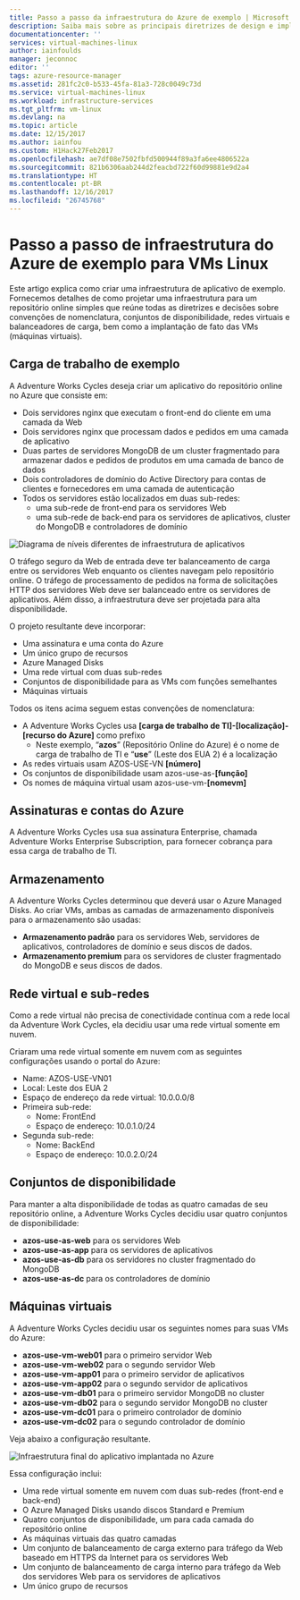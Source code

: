 ```yaml
---
title: Passo a passo da infraestrutura do Azure de exemplo | Microsoft Docs
description: Saiba mais sobre as principais diretrizes de design e implementação referentes à implantação de uma infraestrutura de exemplo no Azure.
documentationcenter: ''
services: virtual-machines-linux
author: iainfoulds
manager: jeconnoc
editor: ''
tags: azure-resource-manager
ms.assetid: 281fc2c0-b533-45fa-81a3-728c0049c73d
ms.service: virtual-machines-linux
ms.workload: infrastructure-services
ms.tgt_pltfrm: vm-linux
ms.devlang: na
ms.topic: article
ms.date: 12/15/2017
ms.author: iainfou
ms.custom: H1Hack27Feb2017
ms.openlocfilehash: ae7df08e7502fbfd500944f89a3fa6ee4806522a
ms.sourcegitcommit: 821b6306aab244d2feacbd722f60d99881e9d2a4
ms.translationtype: HT
ms.contentlocale: pt-BR
ms.lasthandoff: 12/16/2017
ms.locfileid: "26745768"
---
```

# <a name="example-azure-infrastructure-walkthrough-for-linux-vms"></a>Passo a passo de infraestrutura do Azure de exemplo para VMs Linux
Este artigo explica como criar uma infraestrutura de aplicativo de exemplo. Fornecemos detalhes de como projetar uma infraestrutura para um repositório online simples que reúne todas as diretrizes e decisões sobre convenções de nomenclatura, conjuntos de disponibilidade, redes virtuais e balanceadores de carga, bem como a implantação de fato das VMs (máquinas virtuais).

## <a name="example-workload"></a>Carga de trabalho de exemplo
A Adventure Works Cycles deseja criar um aplicativo do repositório online no Azure que consiste em:

* Dois servidores nginx que executam o front-end do cliente em uma camada da Web
* Dois servidores nginx que processam dados e pedidos em uma camada de aplicativo
* Duas partes de servidores MongoDB de um cluster fragmentado para armazenar dados e pedidos de produtos em uma camada de banco de dados
* Dois controladores de domínio do Active Directory para contas de clientes e fornecedores em uma camada de autenticação
* Todos os servidores estão localizados em duas sub-redes:
  * uma sub-rede de front-end para os servidores Web 
  * uma sub-rede de back-end para os servidores de aplicativos, cluster do MongoDB e controladores de domínio

![Diagrama de níveis diferentes de infraestrutura de aplicativos](./media/infrastructure-example/example-tiers.png)

O tráfego seguro da Web de entrada deve ter balanceamento de carga entre os servidores Web enquanto os clientes navegam pelo repositório online. O tráfego de processamento de pedidos na forma de solicitações HTTP dos servidores Web deve ser balanceado entre os servidores de aplicativos. Além disso, a infraestrutura deve ser projetada para alta disponibilidade.

O projeto resultante deve incorporar:

* Uma assinatura e uma conta do Azure
* Um único grupo de recursos
* Azure Managed Disks
* Uma rede virtual com duas sub-redes
* Conjuntos de disponibilidade para as VMs com funções semelhantes
* Máquinas virtuais

Todos os itens acima seguem estas convenções de nomenclatura:

* A Adventure Works Cycles usa **[carga de trabalho de TI]-[localização]-[recurso do Azure]** como prefixo
  * Neste exemplo, “**azos**” (Repositório Online do Azure) é o nome de carga de trabalho de TI e “**use**” (Leste dos EUA 2) é a localização
* As redes virtuais usam AZOS-USE-VN **[número]**
* Os conjuntos de disponibilidade usam azos-use-as-**[função]**
* Os nomes de máquina virtual usam azos-use-vm-**[nomevm]**

## <a name="azure-subscriptions-and-accounts"></a>Assinaturas e contas do Azure
A Adventure Works Cycles usa sua assinatura Enterprise, chamada Adventure Works Enterprise Subscription, para fornecer cobrança para essa carga de trabalho de TI.

## <a name="storage"></a>Armazenamento
A Adventure Works Cycles determinou que deverá usar o Azure Managed Disks. Ao criar VMs, ambas as camadas de armazenamento disponíveis para o armazenamento são usadas:

* **Armazenamento padrão** para os servidores Web, servidores de aplicativos, controladores de domínio e seus discos de dados.
* **Armazenamento premium** para os servidores de cluster fragmentado do MongoDB e seus discos de dados.

## <a name="virtual-network-and-subnets"></a>Rede virtual e sub-redes
Como a rede virtual não precisa de conectividade contínua com a rede local da Adventure Work Cycles, ela decidiu usar uma rede virtual somente em nuvem.

Criaram uma rede virtual somente em nuvem com as seguintes configurações usando o portal do Azure:

* Name: AZOS-USE-VN01
* Local: Leste dos EUA 2
* Espaço de endereço da rede virtual: 10.0.0.0/8
* Primeira sub-rede:
  * Nome: FrontEnd
  * Espaço de endereço: 10.0.1.0/24
* Segunda sub-rede:
  * Nome: BackEnd
  * Espaço de endereço: 10.0.2.0/24

## <a name="availability-sets"></a>Conjuntos de disponibilidade
Para manter a alta disponibilidade de todas as quatro camadas de seu repositório online, a Adventure Works Cycles decidiu usar quatro conjuntos de disponibilidade:

* **azos-use-as-web** para os servidores Web
* **azos-use-as-app** para os servidores de aplicativos
* **azos-use-as-db** para os servidores no cluster fragmentado do MongoDB
* **azos-use-as-dc** para os controladores de domínio

## <a name="virtual-machines"></a>Máquinas virtuais
A Adventure Works Cycles decidiu usar os seguintes nomes para suas VMs do Azure:

* **azos-use-vm-web01** para o primeiro servidor Web
* **azos-use-vm-web02** para o segundo servidor Web
* **azos-use-vm-app01** para o primeiro servidor de aplicativos
* **azos-use-vm-app02** para o segundo servidor de aplicativos
* **azos-use-vm-db01** para o primeiro servidor MongoDB no cluster
* **azos-use-vm-db02** para o segundo servidor MongoDB no cluster
* **azos-use-vm-dc01** para o primeiro controlador de domínio
* **azos-use-vm-dc02** para o segundo controlador de domínio

Veja abaixo a configuração resultante.

![Infraestrutura final do aplicativo implantada no Azure](./media/infrastructure-example/example-config.png)

Essa configuração inclui:

* Uma rede virtual somente em nuvem com duas sub-redes (front-end e back-end)
* O Azure Managed Disks usando discos Standard e Premium
* Quatro conjuntos de disponibilidade, um para cada camada do repositório online
* As máquinas virtuais das quatro camadas
* Um conjunto de balanceamento de carga externo para tráfego da Web baseado em HTTPS da Internet para os servidores Web
* Um conjunto de balanceamento de carga interno para tráfego da Web dos servidores Web para os servidores de aplicativos
* Um único grupo de recursos
